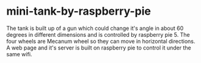 # mini-tank-by-raspberry-pie
The tank is built up of a gun which could change it's angle in about 60 degrees in different dimensions and is controlled by raspberry pie 5. The four wheels are Mecanum wheel so they can move in horizontal directions. A web page and it's server is built on raspberry pie to control it under the same wifi.
